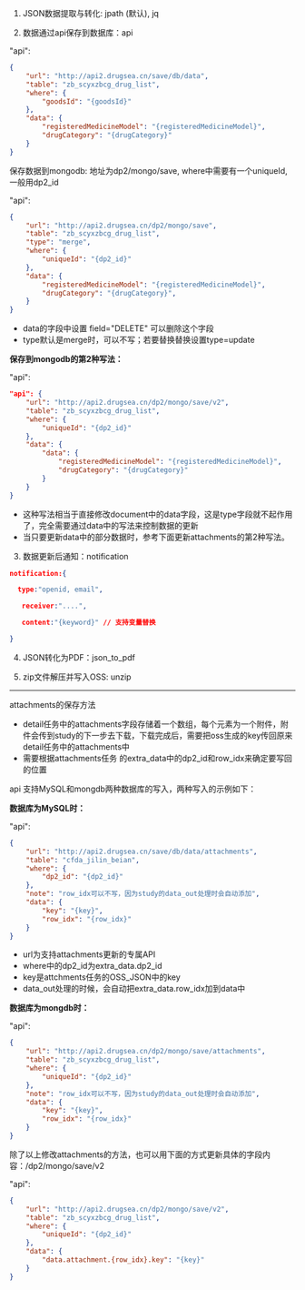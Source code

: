 1. JSON数据提取与转化: jpath (默认), jq

2. 数据通过api保存到数据库：api

"api":

```json
{
    "url": "http://api2.drugsea.cn/save/db/data",
    "table": "zb_scyxzbcg_drug_list",
    "where": {
        "goodsId": "{goodsId}"
    },
    "data": {
        "registeredMedicineModel": "{registeredMedicineModel}",
        "drugCategory": "{drugCategory}"
    }
}
```

保存数据到mongodb: 地址为dp2/mongo/save, where中需要有一个uniqueId, 一般用dp2_id

"api":

```json
{
    "url": "http://api2.drugsea.cn/dp2/mongo/save",
    "table": "zb_scyxzbcg_drug_list",
    "type": "merge",
    "where": {
        "uniqueId": "{dp2_id}"
    },
    "data": {
        "registeredMedicineModel": "{registeredMedicineModel}",
        "drugCategory": "{drugCategory}",
    }
}
```



- data的字段中设置 field="DELETE" 可以删除这个字段
- type默认是merge时，可以不写；若要替换替换设置type=update

**保存到mongodb的第2种写法：**

"api":

```json
"api": {
    "url": "http://api2.drugsea.cn/dp2/mongo/save/v2",
    "table": "zb_scyxzbcg_drug_list",
    "where": {
        "uniqueId": "{dp2_id}"
    },
    "data": {
        "data": {
            "registeredMedicineModel": "{registeredMedicineModel}",
            "drugCategory": "{drugCategory}"
        }
    }
}
```



- 这种写法相当于直接修改document中的data字段，这是type字段就不起作用了，完全需要通过data中的写法来控制数据的更新
- 当只要更新data中的部分数据时，参考下面更新attachments的第2种写法。

3. 数据更新后通知：notification

```json
notification:{

  type:"openid, email",

   receiver:"....",

   content:"{keyword}" // 支持变量替换

}
```

4. JSON转化为PDF：json_to_pdf

5) zip文件解压并写入OSS: unzip

------

attachments的保存方法

- detail任务中的attachments字段存储着一个数组，每个元素为一个附件，附件会传到study的下一步去下载，下载完成后，需要把oss生成的key传回原来detail任务中的attachments中
- 需要根据attachments任务 的extra_data中的dp2_id和row_idx来确定要写回的位置

api 支持MySQL和mongdb两种数据库的写入，两种写入的示例如下：

**数据库为MySQL时：**

"api":

```json
{
    "url": "http://api2.drugsea.cn/save/db/data/attachments",
    "table": "cfda_jilin_beian",
    "where": {
        "dp2_id": "{dp2_id}"
    },
    "note": "row_idx可以不写，因为study的data_out处理时会自动添加",
    "data": {
        "key": "{key}",
        "row_idx": "{row_idx}"
    }
}
```



- url为支持attachments更新的专属API
- where中的dp2_id为extra_data.dp2_id
- key是attchments任务的OSS_JSON中的key
- data_out处理的时候，会自动把extra_data.row_idx加到data中

**数据库为mongdb时：**

"api":

```json
{
    "url": "http://api2.drugsea.cn/dp2/mongo/save/attachments",
    "table": "zb_scyxzbcg_drug_list",
    "where": {
        "uniqueId": "{dp2_id}"
    },
    "note": "row_idx可以不写，因为study的data_out处理时会自动添加",
    "data": {
        "key": "{key}",
        "row_idx": "{row_idx}"
    }
}
```

除了以上修改attachments的方法，也可以用下面的方式更新具体的字段内容：/dp2/mongo/save/v2

"api":

```json
{
    "url": "http://api2.drugsea.cn/dp2/mongo/save/v2",
    "table": "zb_scyxzbcg_drug_list",
    "where": {
        "uniqueId": "{dp2_id}"
    },
    "data": {
        "data.attachment.{row_idx}.key": "{key}"
    }
}
```

